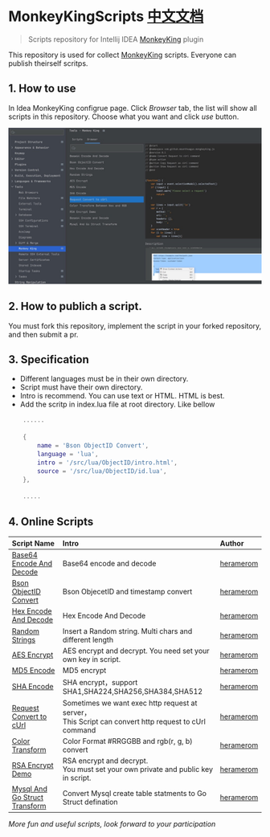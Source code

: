 # MonkeyKingScripts [中文文档](/README_ZH.md)

> Scripts repository for Intellij IDEA [MonkeyKing](https://plugins.jetbrains.com/plugin/16949-monkeyking) plugin

This repository is used for collect [MonkeyKing](https://plugins.jetbrains.com/plugin/16949-monkeyking) scripts. Everyone can publish theirself scritps.

## 1. How to use
In Idea MonkeyKing configrue page. Click *Browser* tab, the list will show all scripts in this repository. Choose what you want and click *use* button.

![usage](/demo1.jpg)


## 2. How to publich a script.
You must fork this repository, implement the script in your forked repository, and then submit a pr.

## 3. Specification

* Different languages ​​must be in their own directory. 
* Script must have their own directory.
* Intro is recommend. You can use text or HTML. HTML is best.
* Add the scritp in index.lua file at root directory. Like bellow

```lua
    ......

    {
        name = 'Bson ObjectID Convert', 
        language = 'lua',
        intro = '/src/lua/ObjectID/intro.html', 
        source = '/src/lua/ObjectID/id.lua',
    },

    .....
```

## 4. Online Scripts


|Script Name|Intro|Author|
:--|:--|:--
[Base64 Encode And Decode](/src/lua/Base64)|Base64 encode and decode|[heramerom](https://github.com/heramerom)
[Bson ObjectID Convert](/src/lua/ObjectID)|Bson ObjecetID and timestamp convert|[heramerom](https://github.com/heramerom)
[Hex Encode And Decode](/src/js/Hex)|Hex Encode And Decode|[heramerom](https://github.com/heramerom)
[Random Strings](/src/lua/Random)|Insert a Random string. Multi chars and different length|[heramerom](https://github.com/heramerom)
[AES Encrypt](/src/js/AES)|AES encrypt and decrypt. You need set your own key in script.|[heramerom](https://github.com/heramerom)
[MD5 Encode](/src/js/MD5)|MD5 encrypt|[heramerom](https://github.com/heramerom)
[SHA Encode](/src/js/SHA)|SHA encrypt，support SHA1,SHA224,SHA256,SHA384,SHA512|[heramerom](https://github.com/heramerom)
[Request Convert to cUrl](/src/js/Request)|Sometimes we want exec http request at server，<br/>This Script can convert http request to cUrl command|[heramerom](https://github.com/heramerom)
[Color Transform](/src/lua/ColorTransform)|Color Format #RRGGBB and rgb(r, g, b) convert|[heramerom](https://github.com/heramerom)
[RSA Encrypt Demo](/src/js/RSA)|RSA encrypt and decrypt. <br>You must set your own private and public key in script.|[heramerom](https://github.com/heramerom)
[Mysql And Go Struct Transform](/src/js/Mysql2GoStruct)|Convert Mysql create table statments to Go Struct defination|[heramerom](https://github.com/heramerom)

*More fun and useful scripts, look forward to your participation*

